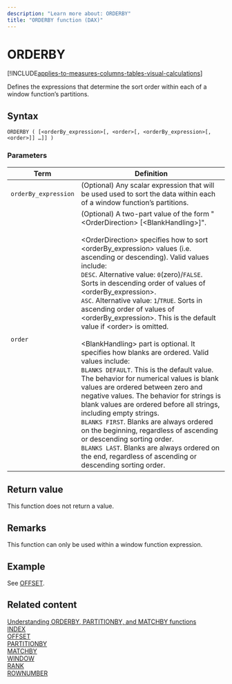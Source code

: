 ```yaml
---
description: "Learn more about: ORDERBY"
title: "ORDERBY function (DAX)"
---
```


# ORDERBY

[!INCLUDE[applies-to-measures-columns-tables-visual-calculations](includes/applies-to-measures-columns-tables-visual-calculations.md)]

Defines the expressions that determine the sort order within each of a window function’s partitions.
  
## Syntax  
  
```dax
ORDERBY ( [<orderBy_expression>[, <order>[, <orderBy_expression>[, <order>]] …]] )
```
  
### Parameters  
  
|Term|Definition|  
|--------|--------------|  
|`orderBy_expression`|(Optional) Any scalar expression that will be used used to sort the data within each of a window function’s partitions.|
|`order`|(Optional) A two-part value of the form "\<OrderDirection> [\<BlankHandling>]".<br><br> \<OrderDirection> specifies how to sort \<orderBy_expression> values (i.e. ascending or descending). Valid values include:<br> `DESC`. Alternative value: `0`(zero)/`FALSE`. Sorts in descending order of values of \<orderBy_expression>. <br> `ASC`. Alternative value: `1`/`TRUE`. Sorts in ascending order of values of \<orderBy_expression>. This is the default value if \<order> is omitted.<br><br> \<BlankHandling> part is optional. It specifies how blanks are ordered. Valid values include:<br> `BLANKS DEFAULT`. This is the default value. The behavior for numerical values is blank values are ordered between zero and negative values. The behavior for strings is blank values are ordered before all strings, including empty strings. <br> `BLANKS FIRST`. Blanks are always ordered on the beginning, regardless of ascending or descending sorting order. <br> `BLANKS LAST`. Blanks are always ordered on the end, regardless of ascending or descending sorting order.|

## Return value

This function does not return a value.  
  
## Remarks

This function can only be used within a window function expression.

## Example

See [OFFSET](offset-function-dax.md).

## Related content

[Understanding ORDERBY, PARTITIONBY, and MATCHBY functions](../dax/best-practices/dax-understand-orderby.md)  
[INDEX](index-function-dax.md)  
[OFFSET](offset-function-dax.md)  
[PARTITIONBY](partitionby-function-dax.md)  
[MATCHBY](matchby-function-dax.md)  
[WINDOW](window-function-dax.md)  
[RANK](rank-function-dax.md)  
[ROWNUMBER](rownumber-function-dax.md)

